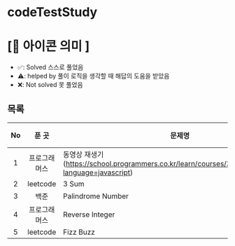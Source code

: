 # codeTestStudy

# **[📌 아이콘 의미 ]**

- ✅: Solved 스스로 풀었음
- ⚠️: helped by 풀이 로직을 생각할 때 해답의 도움을 받았음
- ❌: Not solved 못 풀었음

## **목록**
|No|푼 곳|문제명|난이도|풀이|
|:-:|:-----:|-------|:-----:|:-----:|
|1|프로그래머스|동영상 재생기(https://school.programmers.co.kr/learn/courses/30/lessons/340213?language=javascript)|level.1|✅|
|2|leetcode|3 Sum|MEDIUM|⚠️|
|3|백준|Palindrome Number|EASY|✅|
|4|프로그래머스|Reverse Integer|MEDIUM|✅|
|5|leetcode|Fizz Buzz|EASY|✅|
